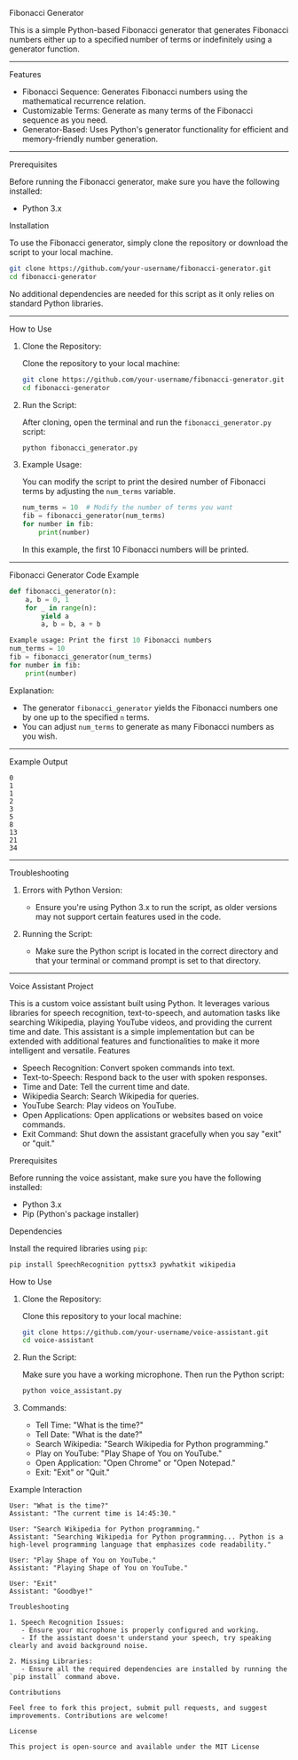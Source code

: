 Fibonacci Generator

This is a simple Python-based Fibonacci generator that generates Fibonacci numbers either up to a specified number of terms or indefinitely using a generator function.

---

Features

- Fibonacci Sequence: Generates Fibonacci numbers using the mathematical recurrence relation.
- Customizable Terms: Generate as many terms of the Fibonacci sequence as you need.
- Generator-Based: Uses Python's generator functionality for efficient and memory-friendly number generation.

---

Prerequisites

Before running the Fibonacci generator, make sure you have the following installed:

- Python 3.x

Installation

To use the Fibonacci generator, simply clone the repository or download the script to your local machine.

```bash
git clone https://github.com/your-username/fibonacci-generator.git
cd fibonacci-generator
```

No additional dependencies are needed for this script as it only relies on standard Python libraries.

---

How to Use

1. Clone the Repository:

   Clone the repository to your local machine:

   ```bash
   git clone https://github.com/your-username/fibonacci-generator.git
   cd fibonacci-generator
   ```

2. Run the Script:

   After cloning, open the terminal and run the `fibonacci_generator.py` script:

   ```bash
   python fibonacci_generator.py
   ```

3. Example Usage:

   You can modify the script to print the desired number of Fibonacci terms by adjusting the `num_terms` variable.

   ```python
   num_terms = 10  # Modify the number of terms you want
   fib = fibonacci_generator(num_terms)
   for number in fib:
       print(number)
   ```

   In this example, the first 10 Fibonacci numbers will be printed.

---

Fibonacci Generator Code Example

```python
def fibonacci_generator(n):
    a, b = 0, 1
    for _ in range(n):
        yield a
        a, b = b, a + b

Example usage: Print the first 10 Fibonacci numbers
num_terms = 10
fib = fibonacci_generator(num_terms)
for number in fib:
    print(number)
```

Explanation:

- The generator `fibonacci_generator` yields the Fibonacci numbers one by one up to the specified `n` terms.
- You can adjust `num_terms` to generate as many Fibonacci numbers as you wish.

---

Example Output

```text
0
1
1
2
3
5
8
13
21
34
```

---

Troubleshooting

1. Errors with Python Version:
   - Ensure you're using Python 3.x to run the script, as older versions may not support certain features used in the code.

2. Running the Script:
   - Make sure the Python script is located in the correct directory and that your terminal or command prompt is set to that directory.

---

Voice Assistant Project

This is a custom voice assistant built using Python. It leverages various libraries for speech recognition, text-to-speech, and automation tasks like searching Wikipedia, playing YouTube videos, and providing the current time and date. This assistant is a simple implementation but can be extended with additional features and functionalities to make it more intelligent and versatile.
Features

- Speech Recognition: Convert spoken commands into text.
- Text-to-Speech: Respond back to the user with spoken responses.
- Time and Date: Tell the current time and date.
- Wikipedia Search: Search Wikipedia for queries.
- YouTube Search: Play videos on YouTube.
- Open Applications: Open applications or websites based on voice commands.
- Exit Command: Shut down the assistant gracefully when you say "exit" or "quit."

Prerequisites

Before running the voice assistant, make sure you have the following installed:

- Python 3.x
- Pip (Python's package installer)

Dependencies

Install the required libraries using `pip`:

```bash
pip install SpeechRecognition pyttsx3 pywhatkit wikipedia
```

How to Use

1. Clone the Repository:

   Clone this repository to your local machine:

   ```bash
   git clone https://github.com/your-username/voice-assistant.git
   cd voice-assistant
   ```

2. Run the Script:

   Make sure you have a working microphone. Then run the Python script:

   ```bash
   python voice_assistant.py
   ```

3. Commands:

   - Tell Time: "What is the time?"
   - Tell Date: "What is the date?"
   - Search Wikipedia: "Search Wikipedia for Python programming."
   - Play on YouTube: "Play Shape of You on YouTube."
   - Open Application: "Open Chrome" or "Open Notepad."
   - Exit: "Exit" or "Quit."

 Example Interaction

```text
User: "What is the time?"
Assistant: "The current time is 14:45:30."

User: "Search Wikipedia for Python programming."
Assistant: "Searching Wikipedia for Python programming... Python is a high-level programming language that emphasizes code readability."

User: "Play Shape of You on YouTube."
Assistant: "Playing Shape of You on YouTube."

User: "Exit"
Assistant: "Goodbye!"

Troubleshooting

1. Speech Recognition Issues:
   - Ensure your microphone is properly configured and working.
   - If the assistant doesn't understand your speech, try speaking clearly and avoid background noise.

2. Missing Libraries:
   - Ensure all the required dependencies are installed by running the `pip install` command above.

Contributions

Feel free to fork this project, submit pull requests, and suggest improvements. Contributions are welcome!

License

This project is open-source and available under the MIT License
